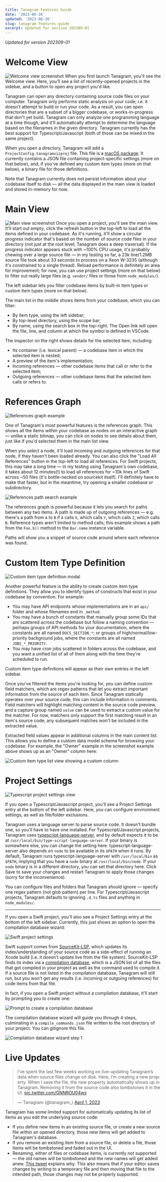 ```yaml
---
title: Tanagram Features Guide
date: '2023-06-26'
updated: '2023-06-26'
slug: tanagram-features-guide
excerpt: Updated for version 202309-01
---
```



_Updated for version 202309-01_

# Welcome View
![Welcome view screenshot](https://files.tanagram.app/file/tanagram-data/prod-feifans-blog/tanagram-features-guide/202306-01/welcome-view.png)
When you first launch Tanagram, you'll see the Welcome view. Here, you'll see a list of recently-opened projects in the sidebar, and a button to open any project you'd like. 

Tanagram can open any directory containing source code files on your computer. Tanagram only performs static analysis on your code; i.e. it doesn't attempt to build or run your code. As a result, you can open directories that are a subset of a bigger codebase, or works-in-progress that don't yet build. Tanagram can only analyze one programming language at a time though, and it'll automatically attempt to determine the language based on the filenames in the given directory. Tanagram currently has the best support for Typescript/Javascript (both of those can be mixed in the same project).

When you open a directory, Tanagram will add a `ProjectConfig.tanagramvizproj` file. This file is a [macOS package](<https://en.wikipedia.org/wiki/Package_(macOS)>). It currently contains a JSON file containing project-specific settings (more on that below), and, if you've defined any custom item types (more on that below), a binary file for those definitions.

Note that Tanagram currently does not persist information about your codebase itself to disk — all the data displayed in the main view is loaded and stored in-memory for now.

# Main View
![Main view screenshot](https://files.tanagram.app/file/tanagram-data/prod-feifans-blog/tanagram-features-guide/202306-01/main-view.png)
Once you open a project, you'll see the main view. It'll start out empty; click the refresh button in the top-left to load all the items defined in your codebase. As it's running, it'll show a circular progress indicator that's based on the number of source code files in your directory (not just at the root level; Tanagram does a deep traversal). If the progress indicator appears stuck with ~100% CPU usage, it's probably chewing over a large source file — in my testing so far, a 23k line/1.2MB source file took about 33 seconds to process on a Xeon W-3235 (although it's constrained to a single thread). Reload performance is definitely an area for improvement; for now, you can use project settings (more on that below) to filter out really large files (e.g. `vendor/` files or those from `node_modules/`).

The left sidebar lets you filter codebase items by built-in item types or custom item types (more on that below).

The main list in the middle shows items from your codebase, which you can filter:
* By item type, using the left sidebar;
* By top-level directory, using the scope bar;
* By name, using the search box in the top-right.
The Open link will open the file, line, and column at which the symbol is defined in VSCode.

The inspector on the right shows details for the selected item, including:
* Its container (i.e. lexical parent) — a codebase item in which the selected item is nested;
* A preview of the item's implementation;
* Incoming references — other codebase items that call or refer to the selected item;
* Outgoing references — other codebase items that the selected item calls or refers to.

# References Graph
![References graph example](https://files.tanagram.app/file/tanagram-data/prod-feifans-blog/tanagram-features-guide/202309-01/references-graph.png)

One of Tanagram's most powerful features is the references graph. This shows all the items within your codebase as nodes on an interactive graph — unlike a static bitmap, you can click on nodes to see details about them, just like if you'd selected them in the main list view.

When you select a node, it'll load incoming and outgoing references for that node, if they haven't been loaded already. You can also click the "Load All References" button in the top-left to load all references. For Swift projects, this may take a long time — in my testing using Tanagram's own codebase, it takes about 12 minutes(!) to load all references for ~10k lines of Swift across ~50 files (it's bottle-necked on sourcekit itself). I'll definitely have to make that faster, but in the meantime, try opening a smaller codebase or subdirectory.

![References path search example](https://files.tanagram.app/file/tanagram-data/prod-feifans-blog/tanagram-features-guide/202309-01/references-path-search.png)

The references graph is powerful because it lets you search for paths between any two items. A path is made up of outgoing references — e.g. there's a path from `A` to `B` if `A` calls `X`, which calls `Y`, which calls `Z`, which calls `B`. Reference types aren't limited to method calls; this example shows a path from the `Foo.b()` method to the `Bar.name` instance variable.

Paths will show you a snippet of source code around where each reference was found.

# Custom Item Type Definition
![Custom item type definition modal](https://files.tanagram.app/file/tanagram-data/prod-feifans-blog/tanagram-features-guide/202306-01/custom-item-type-definition.png)

Another powerful feature is the ability to create custom item type definitions. They allow you to identify types of constructs that exist in your codebase by convention. For example:
* You may have API endpoints whose implementations are in an `api/` folder and whose filenames end in `_method`.
* You may have a bunch of constants that manually group some IDs that are scattered across the codebase but follow a naming convention — perhaps groups of API methods for your documentation, where the constants are all named `DOCS_SECTION_*`; or groups of high/normal/low-priority background jobs, where the constants are all named `JOBS_*_PRIORITY`.
* You may have cron jobs scattered in folders across the codebase, and you want a unified list of all of them along with the time they're scheduled to run.

Custom item type definitions will appear as their own entries in the left sidebar.

Once you've filtered the items you're looking for, you can define custom field matchers, which are regex patterns that let you extract important information from the source of each item. Since Tanagram statically operates over your source code, this can include information in comments. Field matchers will highlight matching content in the source code preview, and a capture group named `value` can be used to extract a custom value for the matcher. For now, matchers only support the first matching result in an item's source code; any subsequent matches won't be included in the extracted value.

Extracted field values appear in additional columns in the main content list. This allows you to define a custom data model schema for browsing your codebase. For example, the "Owner" example in the screenshot example above shows up as an "Owner" column here:

![Custom item type list view showing a custom column](https://files.tanagram.app/file/tanagram-data/prod-feifans-blog/tanagram-features-guide/202306-01/custom-item-type-custom-column.png)

# Project Settings
![Typescript project settings view](https://files.tanagram.app/file/tanagram-data/prod-feifans-blog/tanagram-features-guide/202306-01/project-settings.png)

If you open a Typescript/Javascript project, you'll see a Project Settings entry at the bottom of the left sidebar. Here, you can configure environment settings, as well as file/folder exclusions.

Tanagram uses a language server to parse source code. It doesn't bundle one, so you'll have to have one installed. For Typescript/Javascript projects, Tanagram uses [typescript-language-server](https://github.com/typescript-language-server/typescript-language-server), and by default expects it to be at `/usr/local/bin/type-script-language-server`. If your binary is somewhere else, you can change the setting here. typescript-language-server also depends on `node` to be available in its `$PATH` when it runs. By default, Tanagram runs typescript-language-server with `/usr/local/bin` as `$PATH`, implying that you have a `node` binary at `/usr/local/bin/node`. If your `node` binary is in a different directory, you can set that directory here. Click Save to save your changes and restart Tanagram to apply those changes (sorry for the inconvenience).

You can configure files and folders that Tanagram should ignore — specify one regex pattern (not glob pattern) per line. For Typescript/Javascript projects, Tanagram defaults to ignoring `.d.ts` files and anything in `node_modules/`.

---

If you open a Swift project, you'll also see a Project Settings entry at the bottom of the left sidebar. Currently, this just shows an option to open the compilation database wizard:

![Swift project settings](https://files.tanagram.app/file/tanagram-data/prod-feifans-blog/tanagram-features-guide/202308-01/swift-project-settings-dark.png)

Swift support comes from [SourceKit-LSP](https://github.com/apple/sourcekit-lsp), which updates its index/understanding of your source code as a side-effect of running an Xcode build (i.e. it doesn't update live from the file system). SourceKit-LSP finds its index via a [compilation database](https://clang.llvm.org/docs/JSONCompilationDatabase.html), which is a JSON list of all the files that got compiled in your project as well as the command used to compile it. If a source file is not listed in the compilation database, Tanagram will still run, but you won't get any results (i.e. incoming or outgoing references) for code items from that file.

In fact, if you open a Swift project without a compilation database, it'll start by prompting you to create one:

![Prompt to create a compilation database](https://files.tanagram.app/file/tanagram-data/prod-feifans-blog/tanagram-features-guide/202308-01/compilation-database-prompt-dark.png)

The compilation database wizard will guide you through 4 steps, culminating in a `compile_commands.json` file written to the root directory of your project. You can gitignore this file.

![Compilation database wizard step 1](https://files.tanagram.app/file/tanagram-data/prod-feifans-blog/tanagram-features-guide/202308-01/compilation-database-wizard-1-dark.png)

# Live Updates
<blockquote class="twitter-tweet" data-dnt="true" data-theme="dark"><p lang="en" dir="ltr">I’ve spent the last few weeks working on live-updating Tanagram’s data when source files change on disk. Here, I’m creating a new property. When I save the file, the new property automatically shows up in Tanagram. Removing it from the source code also tombstones it in the UI. <a href="https://t.co/GNNROU04ws">pic.twitter.com/GNNROU04ws</a></p>&mdash; Tanagram (@tanagram_) <a href="https://twitter.com/tanagram_/status/1642239554924183552?ref_src=twsrc%5Etfw">April 1, 2023</a></blockquote> <script async src="https://platform.twitter.com/widgets.js" charset="utf-8"></script>

Tanagram has some limited support for automatically updating its list of items as you edit the underlying source code:
* If you define new items in an existing source file, or create a new source file within an opened directory, those new items will get added to Tanagram's database.
* If you remove an existing item from a source file, or delete a file, those items will be tombstoned and faded out in the UI.
* Renaming, either of files or codebase items, is currently not supported — the old names will be tombstoned and the new names will get added anew. [This tweet](https://twitter.com/tanagram_/status/1642239614680453120?s=61&t=a71yxS3MTa4ci7YDWyyR0Q) explains why. This also means that if your editor saves changes by writing to a temporary file and then moving that file to the intended path, those changes may not be properly supported.